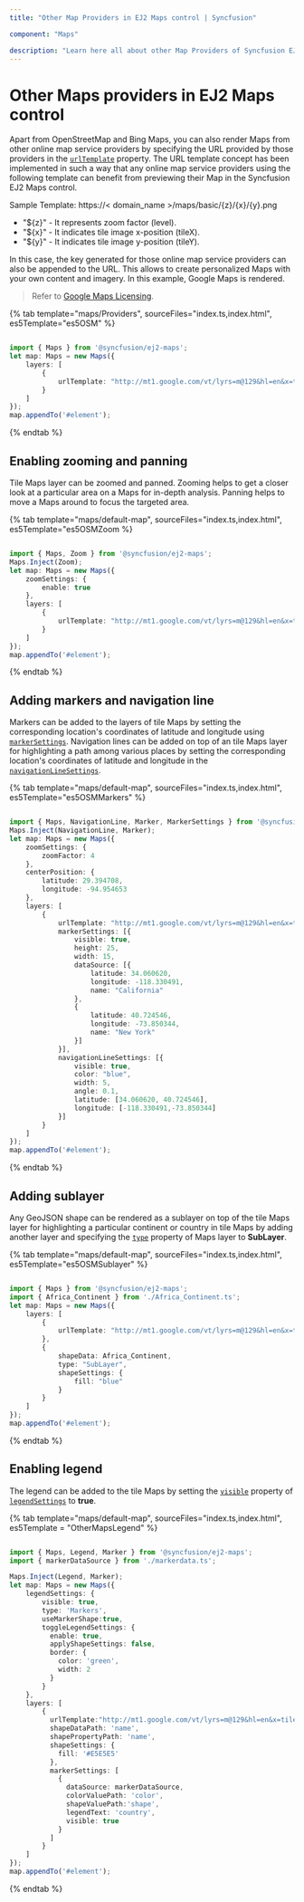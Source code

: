 ```yaml
---
title: "Other Map Providers in EJ2 Maps control | Syncfusion"

component: "Maps"

description: "Learn here all about other Map Providers of Syncfusion EJ2 Maps control and more."
---
```


# Other Maps providers in EJ2 Maps control

Apart from OpenStreetMap and Bing Maps, you can also render Maps from other online map service providers by specifying the URL provided by those providers in the [`urlTemplate`](../../api/maps/layerSettingsModel/#urltemplate) property. The URL template concept has been implemented in such a way that any online map service providers using the following template can benefit from previewing their Map in the Syncfusion EJ2 Maps control.

<!-- markdownlint-disable MD034 -->

Sample Template: https://< domain_name >/maps/basic/{z}/{x}/{y}.png

* "${z}" - It represents zoom factor (level).
* "${x}" - It indicates tile image x-position (tileX).
* "${y}" - It indicates tile image y-position (tileY).

In this case, the key generated for those online map service providers can also be appended to the URL. This allows to create personalized Maps with your own content and imagery. In this example, Google Maps is rendered.

>Refer to [Google Maps Licensing](https://developers.google.com/maps/terms#10-license-restrictions).

{% tab template="maps/Providers", sourceFiles="index.ts,index.html", es5Template="es5OSM" %}

```typescript

import { Maps } from '@syncfusion/ej2-maps';
let map: Maps = new Maps({
    layers: [
        {
            urlTemplate: "http://mt1.google.com/vt/lyrs=m@129&hl=en&x=tileX&y=tileY&z=level"
        }
    ]
});
map.appendTo('#element');

```

{% endtab %}

## Enabling zooming and panning

Tile Maps layer can be zoomed and panned. Zooming helps to get a closer look at a particular area on a Maps for in-depth analysis. Panning helps to move a Maps around to focus the targeted area.

{% tab template="maps/default-map", sourceFiles="index.ts,index.html", es5Template="es5OSMZoom %}

```typescript

import { Maps, Zoom } from '@syncfusion/ej2-maps';
Maps.Inject(Zoom);
let map: Maps = new Maps({
    zoomSettings: {
        enable: true
    },
    layers: [
        {
            urlTemplate: "http://mt1.google.com/vt/lyrs=m@129&hl=en&x=tileX&y=tileY&z=level"
        }
    ]
});
map.appendTo('#element');

```

{% endtab %}

## Adding markers and navigation line

Markers can be added to the layers of tile Maps by setting the corresponding location's coordinates of latitude and longitude using [`markerSettings`](../../api/maps/layerSettingsModel/#markersettings). Navigation lines can be added on top of an tile Maps layer for highlighting a path among various places by setting the corresponding location's coordinates of latitude and longitude in the [`navigationLineSettings`](../../api/maps/layerSettingsModel/#navigationlinesettings).

{% tab template="maps/default-map", sourceFiles="index.ts,index.html", es5Template="es5OSMMarkers" %}

```typescript

import { Maps, NavigationLine, Marker, MarkerSettings } from '@syncfusion/ej2-maps';
Maps.Inject(NavigationLine, Marker);
let map: Maps = new Maps({
    zoomSettings: {
        zoomFactor: 4
    },
    centerPosition: {
        latitude: 29.394708,
        longitude: -94.954653
    },
    layers: [
        {
            urlTemplate: "http://mt1.google.com/vt/lyrs=m@129&hl=en&x=tileX&y=tileY&z=level",
            markerSettings: [{
                visible: true,
                height: 25,
                width: 15,
                dataSource: [{
                    latitude: 34.060620,
                    longitude: -118.330491,
                    name: "California"
                },
                {
                    latitude: 40.724546,
                    longitude: -73.850344,
                    name: "New York"
                }]
            }],
            navigationLineSettings: [{
                visible: true,
                color: "blue",
                width: 5,
                angle: 0.1,
                latitude: [34.060620, 40.724546],
                longitude: [-118.330491,-73.850344]
            }]
        }
    ]
});
map.appendTo('#element');

```

{% endtab %}

## Adding sublayer

Any GeoJSON shape can be rendered as a sublayer on top of the tile Maps layer for highlighting a particular continent or country in tile Maps by adding another layer and specifying the [`type`](../../api/maps/layerSettingsModel/#type) property of Maps layer to **SubLayer**.

{% tab template="maps/default-map", sourceFiles="index.ts,index.html", es5Template="es5OSMSublayer" %}

```typescript

import { Maps } from '@syncfusion/ej2-maps';
import { Africa_Continent } from './Africa_Continent.ts';
let map: Maps = new Maps({
    layers: [
        {
            urlTemplate: "http://mt1.google.com/vt/lyrs=m@129&hl=en&x=tileX&y=tileY&z=level"
        },
        {
            shapeData: Africa_Continent,
            type: "SubLayer",
            shapeSettings: {
                fill: "blue"
            }
        }
    ]
});
map.appendTo('#element');

```

{% endtab %}

## Enabling legend

The legend can be added to the tile Maps by setting the [`visible`](../../api/maps/legendSettingsModel/#visible) property of [`legendSettings`](../../api/maps/legendSettingsModel) to **true**.

{% tab template="maps/default-map", sourceFiles="index.ts,index.html", es5Template = "OtherMapsLegend" %}

```typescript

import { Maps, Legend, Marker } from '@syncfusion/ej2-maps';
import { markerDataSource } from './markerdata.ts';

Maps.Inject(Legend, Marker);
let map: Maps = new Maps({
    legendSettings: {
        visible: true,
        type: 'Markers',
        useMarkerShape:true,
        toggleLegendSettings: {
          enable: true,
          applyShapeSettings: false,
          border: {
            color: 'green',
            width: 2
          }
        }
    },
    layers: [
        {
          urlTemplate:"http://mt1.google.com/vt/lyrs=m@129&hl=en&x=tileX&y=tileY&z=level",
          shapeDataPath: 'name',
          shapePropertyPath: 'name',
          shapeSettings: {
            fill: '#E5E5E5'
          },
          markerSettings: [
            {
              dataSource: markerDataSource,
              colorValuePath: 'color',
              shapeValuePath:'shape',
              legendText: 'country',
              visible: true
            }
          ]
        }
    ]
});
map.appendTo('#element');

```

{% endtab %}